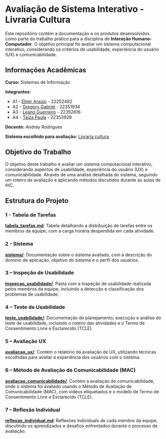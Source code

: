# Avaliação de Sistema Interativo - Livraria Cultura

Este repositório contém a documentação e os produtos desenvolvidos como parte do trabalho prático para a disciplina de **Interação Humano-Computador**. O objetivo principal foi avaliar um sistema computacional interativo, considerando os critérios de usabilidade, experiência do usuário (UX) e comunicabilidade.


## Informações Acadêmicas 
**Curso:** Sistemas de Informação

**Integrantes:**
* A1 - [Ebler Araújo](https://github.com/) - 22252492
* A2 - [Gregory Gabriel](https://github.com/) - 22351934
* A3 - [Leano Guerreiro](https://github.com/leanoguerreiro) - 22352616
* A4 - [Taíza Paula](https://github.com/taizaoliveira) - 22353928

**Docente:** Andrey Rodrigues

**Sistema escolhido para avaliação:** [Livraria cultura](https://www.livrariacultura.com.br/) 

## Objetivo do Trabalho 
<!--(Inserir objetivos do trabalho e especificar cada processo de avaliação)-->
O objetivo deste trabalho é avaliar um sistema computacional interativo, considerando aspectos de usabilidade, experiência do usuário (UX) e comunicabilidade. Através de uma análise detalhada do sistema, seguindo um roteiro de avaliação e aplicando métodos discutidos durante as aulas de IHC.

<!--(Organizar links que levam para cada relatório e produto produzido neste trabalho)-->
## Estrutura do Projeto
### 1 - Tabela de Tarefas
[**tabela_tarefas.md**](https://github.com/taizaoliveira/IHC-TP1-Avaliacao-de-Sistemas/blob/main/docs/tabela_tarefas.md): 
  Tabela detalhando a distribuição de tarefas entre os membros da equipe, com a carga horária despendida em cada atividade.

### 2 - Sistema
[**sistema/**](https://github.com/taizaoliveira/IHC-TP1-Avaliacao-de-Sistemas/tree/main/docs/sistema): 
  Documentação sobre o sistema avaliado, com a descrição do domínio de aplicação, objetivo do sistema e o perfil dos usuários.

### 3 – Inspeção de Usabilidade
[**inspecao_usabilidade/**](https://github.com/taizaoliveira/IHC-TP1-Avaliacao-de-Sistemas/tree/main/docs/inspecao_usabilidade): 
  Pasta com a inspeção de usabilidade realizada pelos membros da equipe, incluindo a detecção e classificação dos problemas de usabilidade.

### 4 – Teste de Usabilidade
[**teste_usabilidade/**](https://github.com/taizaoliveira/IHC-TP1-Avaliacao-de-Sistemas/tree/main/docs/teste_usabilidade): 
  Documentação do planejamento, execução e análise do teste de usabilidade, incluindo o roteiro das atividades e o Termo de Consentimento Livre e Esclarecido (TCLE).

### 5 – Avaliação UX
[**avaliacao_ux/**](https://github.com/taizaoliveira/IHC-TP1-Avaliacao-de-Sistemas/tree/main/docs/avaliacao_ux): 
  Contém o relatório da avaliação de UX, utilizando técnicas escolhidas para avaliar a experiência dos usuários com o sistema.

### 6 – Método de Avaliação de Comunicabilidade (MAC)
[**avaliacao_comunicabilidade/**](https://github.com/taizaoliveira/IHC-TP1-Avaliacao-de-Sistemas/tree/main/docs/avaliacao_comunicabilidade): 
  Contém a avaliação de comunicabilidade, onde o sistema foi avaliado usando o Método de Avaliação de Comunicabilidade (MAC), com vídeos etiquetados e o modelo de Termo de Consentimento Livre e Esclarecido (TCLE).

### 7 – Reflexão Individual
[**reflexao_individual.md**](https://github.com/taizaoliveira/IHC-TP1-Avaliacao-de-Sistemas/blob/main/docs/reflexao_individual.md): 
  Reflexões individuais de cada membro da equipe, discutindo os aprendizados e desafios enfrentados durante o processo de avaliação.



